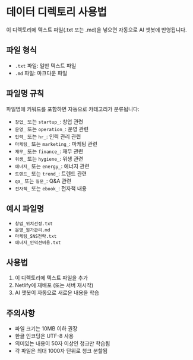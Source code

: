 # 데이터 디렉토리 사용법

이 디렉토리에 텍스트 파일(.txt 또는 .md)을 넣으면 자동으로 AI 챗봇에 반영됩니다.

## 파일 형식
- `.txt` 파일: 일반 텍스트 파일
- `.md` 파일: 마크다운 파일

## 파일명 규칙
파일명에 키워드를 포함하면 자동으로 카테고리가 분류됩니다:

- `창업_` 또는 `startup_`: 창업 관련
- `운영_` 또는 `operation_`: 운영 관련  
- `인력_` 또는 `hr_`: 인력 관리 관련
- `마케팅_` 또는 `marketing_`: 마케팅 관련
- `재무_` 또는 `finance_`: 재무 관련
- `위생_` 또는 `hygiene_`: 위생 관련
- `에너지_` 또는 `energy_`: 에너지 관련
- `트렌드_` 또는 `trend_`: 트렌드 관련
- `qa_` 또는 `질문_`: Q&A 관련
- `전자책_` 또는 `ebook_`: 전자책 내용

## 예시 파일명
- `창업_위치선정.txt`
- `운영_원가관리.md`
- `마케팅_SNS전략.txt`
- `에너지_인덕션비용.txt`

## 사용법
1. 이 디렉토리에 텍스트 파일을 추가
2. Netlify에 재배포 (또는 서버 재시작)
3. AI 챗봇이 자동으로 새로운 내용을 학습

## 주의사항
- 파일 크기는 10MB 이하 권장
- 한글 인코딩은 UTF-8 사용
- 의미있는 내용이 50자 이상인 청크만 학습됨
- 각 파일은 최대 1000자 단위로 청크 분할됨 